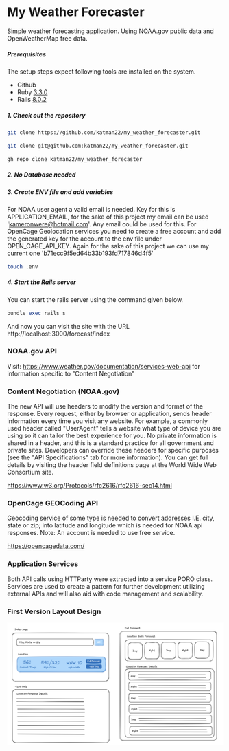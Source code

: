 # My Weather Forecaster

Simple weather forecasting application. Using NOAA.gov public data and OpenWeatherMap free data.

##### Prerequisites

The setup steps expect following tools are installed on the system.

- Github
- Ruby [3.3.0](https://www.ruby-lang.org/en/news/2023/12/25/ruby-3-3-0-released/)
- Rails [8.0.2](https://rubyonrails.org/2025/3/12/Rails-Version-8-0-2-has-been-released)

##### 1. Check out the repository

```bash
git clone https://github.com/katman22/my_weather_forecaster.git
```
```bash
git clone git@github.com:katman22/my_weather_forecaster.git
```
```bash
gh repo clone katman22/my_weather_forecaster
```

##### 2. No Database needed

##### 3. Create ENV file and add variables

For NOAA user agent a valid email is needed. Key for this is APPLICATION_EMAIL, for the sake of this project my email can be used 'kameronwere@hotmail.com'. Any email could be used for this.
For OpenCage Geolocation services you need to create a free account and add the generated key for the account to the env file under OPEN_CAGE_API_KEY. Again for the sake of this project we can use my current one 'b71ecc9f5ed64b33b193fd717846d4f5'

```bash
touch .env
```

##### 4. Start the Rails server

You can start the rails server using the command given below.

```ruby
bundle exec rails s
```

And now you can visit the site with the URL http://localhost:3000/forecast/index

### NOAA.gov API

Visit: https://www.weather.gov/documentation/services-web-api for information specific to "Content Negotiation"
### Content Negotiation (NOAA.gov)
The new API will use headers to modify the version and format of the response. Every request, either by browser or application, sends header information every time you visit any website. For example, a commonly used header called "UserAgent" tells a website what type of device you are using so it can tailor the best experience for you. No private information is shared in a header, and this is a standard practice for all government and private sites. Developers can override these headers for specific purposes (see the "API Specifications" tab for more information). You can get full details by visiting the header field definitions page at the World Wide Web Consortium site.

https://www.w3.org/Protocols/rfc2616/rfc2616-sec14.html

### OpenCage GEOCoding API

Geocoding service of some type is needed to convert addresses I.E. city, state or zip; into latitude and longitude which is needed for NOAA api responses.
Note: An account is needed to use free service.

https://opencagedata.com/

### Application Services

Both API calls using HTTParty were extracted into a service PORO class. Services are used to create a pattern for further development utilizing external APIs and will also aid with code management and scalability.

### First Version Layout Design
![layout_example.png](public/images/layout_example.png)


